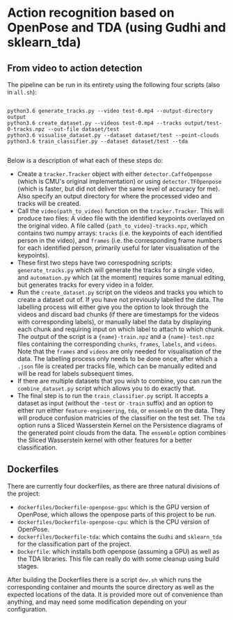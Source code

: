 # Action recognition based on OpenPose and TDA (using Gudhi and sklearn_tda)

## From video to action detection
The pipeline can be run in its entirety using the following four scripts (also in `all.sh`):

```

python3.6 generate_tracks.py --video test-0.mp4 --output-directory output
python3.6 create_dataset.py --videos test-0.mp4 --tracks output/test-0-tracks.npz --out-file dataset/test
python3.6 visualise_dataset.py --dataset dataset/test --point-clouds
python3.6 train_classifier.py --dataset dataset/test --tda


```

Below is a description of what each of these steps do:

* Create a `tracker.Tracker` object with either `detector.CaffeOpenpose` (which is CMU's original implementation) or using `detector.TFOpenpose` (which is faster, but did not deliver the same level of accuracy for me). Also specify an output directory for where the processed video and tracks will be created.
* Call the `video(path_to_video)` function on the `tracker.Tracker`.  This will produce two files: A video file with the identified keypoints overlayed on the original video. A file called `{path_to_video}-tracks.npz`, which contains two numpy arrays: `tracks` (i.e. the keypoints of each identified person in the video), and `frames` (i.e. the corresponding frame numbers for each identified person, primarily useful for later visualisation of the keypoints).
* These first two steps have two correspodning scripts: `generate_tracks.py` which will generate the tracks for a single video, and `automation.py` which (at the moment) requires some manual editing, but generates tracks for every video in a folder.
* Run the `create_dataset.py` script on the videos and tracks you which to create a dataset out of.  If you have not previously labelled the data.  The labelling process will either give you the option to look through the videos and discard bad chunks (if there are timestamps for the videos with corresponding labels), or manually label the data by displaying each chunk and requiring input on which label to attach to which chunk.  The output of the script is a `{name}-train.npz` and a `{name}-test.npz` files containing the corresponding `chunks`, `frames`, `labels`, and `videos`.  Note that the `frames` and `videos` are only needed for visualisation of the data.  The labelling process only needs to be done once, after which a `.json` file is created per tracks file, which can be manually edited and will be read for labels subsequent times.
* If there are multiple datasets that you wish to combine, you can run the `combine_dataset.py` script which allows you to do exactly that.
* The final step is to run the `train_classifier.py` script.  It accepts a dataset as input (without the `-test` or `-train` suffix) and an option to either run either `feature-engineering`, `tda`, or `ensemble` on the data.  They will produce confusion matricies of the classifier on the test set.  The `tda` option runs a Sliced Wasserstein Kernel on the Persistence diagrams of the generated point clouds from the data.  The `ensemble` option combines the Sliced Wasserstein kernel with other features for a better classification.

## Dockerfiles
There are currently four dockerfiles, as there are three natural divisions of the project:

* `dockerfiles/Dockerfile-openpose-gpu`: which is the GPU version of OpenPose, which allows the openpose parts of this project to be run.
* `dockerfiles/Dockerfile-openpose-cpu`: which is the CPU version of OpenPose.
* `dockerfiles/Dockerfile-tda`: which contains the `Gudhi` and `sklearn_tda` for the classification part of the project.
* `Dockerfile`: which installs both openpose (assuming a GPU) as well as the TDA libraries.  This file can really do with some cleanup using build stages.

After building the Dockerfiles there is a script `dev.sh` which runs the corresponding container and mounts the source directory as well as the expected locations of the data.  It is provided more out of convenience than anything, and may need some modification depending on your configuration.
